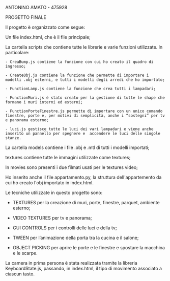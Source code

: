 ANTONINO AMATO - 475928


PROGETTO FINALE


Il progetto è organizzato come segue:


Un file index.html, che è il file principale;

La cartella scripts che contiene tutte le librerie e varie funzioni utilizzate. In particolare:

	- CreaBump.js contiene la funzione con cui ho creato il quadro di ingresso;

	- CreateObj.js contiene la funzione che permette di importare i modelli .obj esterni, e tutti i modelli degli arredi che ho importato;

	- FunctionLamp.js contiene la funzione che crea tutti i lampadari;

	- FunctionMuri.js è stato creato per la gestione di tutte le shape che formano i muri interni ed esterni;

	- FunctionPorteFinestre.js permette di importare con un unico comando finestre, porte e, per motivi di semplicità, anche i “sostegni” per tv e panorama esterno;

	- luci.js gestisce tutte le luci dei vari lampadari e viene anche inserito un pannello per spegnere e  accendere le luci delle singole stanze.


La cartella models contiene i file .obj e .mtl di tutti i modelli importati;

textures contiene tutte le immagini utilizzate come textures;

In movies sono presenti i due filmati usati per le textures video;

Ho inserito anche il file appartamento.py, la struttura dell'appartemento da cui ho creato l'obj importato in index.html.


Le tecniche utilizzate in questo progetto sono:

-	TEXTURES per la creazione di muri, porte, finestre, parquet, ambiente esterno;

-	VIDEO TEXTURES per tv e panorama;

-	GUI CONTROLS per i controlli delle luci e della tv;

-	TWEEN per l’animazione della porta tra la cucina e il salone;

-	OBJECT PICKING per aprire le porte e le finestre e spostare la macchina e le scarpe.


La camera in prima persona è stata realizzata tramite la libreria KeyboardState.js, passando, in index.html, il tipo di movimento associato a ciascun tasto.